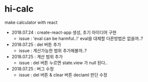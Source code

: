 # hi-calc
make calculator with react

- 2018.07.24 : create-react-app 생성, 초기 아이디어 구현
  * issue : 'eval can be harmful..!' eval을 대체할 다른방법은 없을까..?
- 2018.07.25 : del 버튼 추가
  * issue : 계산가능한 범위 추가해볼까..?
- 2018.07.25 : 계산 범위 추가
  * issue : del 버튼 누르면 state.view 가 null 된다..
- 2018.07.25 : 버그 수정
  * issue : del 버튼 & clear 버튼 deciaml 판단 수정 